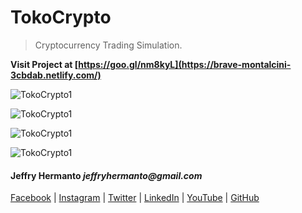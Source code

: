 # TokoCrypto

> Cryptocurrency Trading Simulation.

**Visit Project at [https://goo.gl/nm8kyL](https://brave-montalcini-3cbdab.netlify.com/)**

![TokoCrypto1](http://jhproject.id/img/portfolio/TokoCrypto1.png)

![TokoCrypto1](http://jhproject.id/img/portfolio/TokoCrypto2.png)

![TokoCrypto1](http://jhproject.id/img/portfolio/TokoCrypto3.png)

![TokoCrypto1](http://jhproject.id/img/portfolio/TokoCrypto4.png)

#### Jeffry Hermanto _jeffryhermanto@gmail.com_

[Facebook](https://www.facebook.com/jeffryhermanto) |
[Instagram](https://www.instagram.com/jeffryhermanto) |
[Twitter](https://www.twitter.com/jeffryhermanto) |
[LinkedIn](https://www.linkedin.com/in/jeffryhermanto) |
[YouTube](https://www.youtube.com/jeffryhermanto) |
[GitHub](https://github.com/jeffryhermanto)
